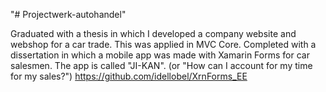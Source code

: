 "# Projectwerk-autohandel" 

Graduated with a thesis in which I developed a company website and webshop for a car trade. This was applied in MVC Core.
Completed with a dissertation in which a mobile app was made with Xamarin Forms for car salesmen.
The app is called "JI-KAN".
(or "How can I account for my time for my sales?") https://github.com/idellobel/XrnForms_EE

